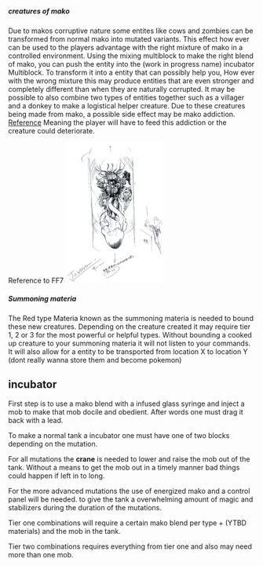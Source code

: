 ##### creatures of mako


Due to makos corruptive nature some entites like cows and zombies can be transformed from normal mako into mutated variants. This effect how ever can be used to the players advantage with the right mixture of mako in a controlled environment. Using the mixing multiblock to make the right blend of mako, you can push the entity into the (work in progress name) incubator Multiblock. To transform it into a entity that can possibly help you, How ever with the wrong mixture this may produce entities that are even stronger and completely different than when they are naturally corrupted. It may be possible to also combine two types of entities together such as a villager and a donkey to make a logistical helper creature. Due to these creatures being made from mako, a possible side effect may be mako addiction. [Reference](http://finalfantasy.wikia.com/wiki/Mako) Meaning the player will have to feed this addiction or the creature could deteriorate.  

Reference to FF7
![](images/Nibel_Reactor_Jenova.jpg)


##### Summoning materia

The Red type Materia known as the summoning materia is needed to bound these new creatures. Depending on the creature created it may require tier 1, 2 or 3 for the most powerful or helpful types. Without bounding a cooked up creature to your summoning materia it will not listen to your commands. It will also allow for a entity to be transported from location X to location Y (dont really wanna store them and become pokemon)


## incubator

First step is to use a mako blend with a infused glass syringe and inject a mob to make that mob docile and obedient. After words one must drag it back with a lead.

To make a normal tank a incubator one must have one of two blocks depending on the mutation.

For all mutations the **crane** is needed to lower and raise the mob out of the tank. Without a means to get the mob out in a timely manner bad things could happen if left in to long.

For the more advanced mutations the use of energized mako and a control panel will be needed. to give the tank a overwhelming amount of magic and stabilizers during the duration of the mutations.

Tier one combinations will require a certain mako blend per type + (YTBD materials) and the mob in the tank.

Tier two combinations requires everything from tier one and also may need more than one mob.
